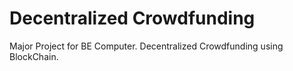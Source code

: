 # Decentralized Crowdfunding

Major Project for BE Computer. 
Decentralized Crowdfunding using BlockChain.


